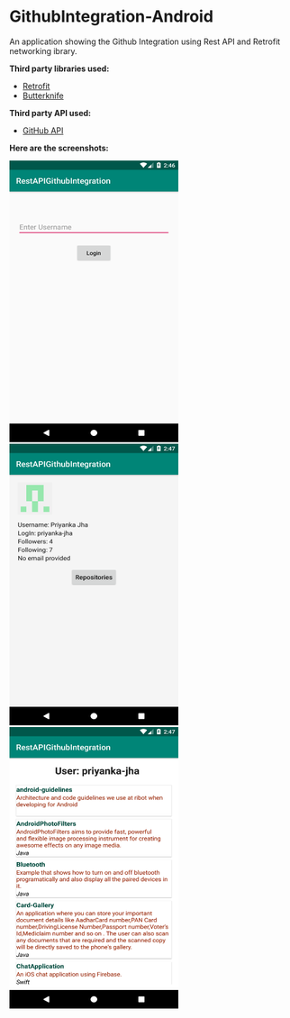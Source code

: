 # GithubIntegration-Android
An application showing the Github Integration using Rest API and Retrofit networking ibrary.

**Third party libraries used:**
   
   * [Retrofit](https://square.github.io/retrofit/)
   * [Butterknife](https://github.com/JakeWharton/butterknife)
   
**Third party API used:**
  
   * [GitHub API](https://developer.github.com/v3/)




**Here are the screenshots:**

<img src="screenshots/screenshot1.png" width="300" height="500">

<img src="screenshots/screenshot2.png" width="300" height="500">

<img src="screenshots/screenshot3.png" width="300" height="500">
